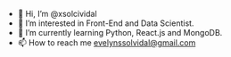 - 👋 Hi, I’m @xsolcividal
- 👀 I’m interested in Front-End and Data Scientist.
- 🌱 I’m currently learning Python, React.js and MongoDB.
- 📫 How to reach me evelynssolvidal@gmail.com

<!---
xsolcividal/xsolcividal is a ✨ special ✨ repository because its `README.md` (this file) appears on your GitHub profile.
You can click the Preview link to take a look at your changes.
--->
